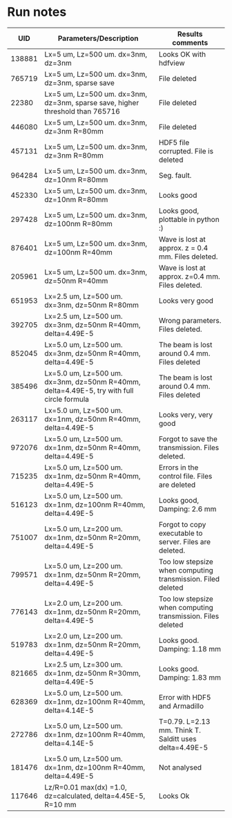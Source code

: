 # Run notes

| UID     | Parameters/Description | Results comments |
--------- | ---------------------- | ---------------- |
138881 | Lx=5 um, Lz=500 um. dx=3nm, dz=3nm | Looks OK with hdfview |
765719 | Lx=5 um, Lz=500 um. dx=3nm, dz=3nm, sparse save | File deleted |
22380 | Lx=5 um, Lz=500 um. dx=3nm, dz=3nm, sparse save, higher threshold than 765716 | File deleted |
446080 | Lx=5 um, Lz=500 um. dx=3nm, dz=3nm R=80mm | File deleted |
457131 | Lx=5 um, Lz=500 um. dx=3nm, dz=3nm R=80mm | HDF5 file corrupted. File is deleted |
964284 | Lx=5 um, Lz=500 um. dx=3nm, dz=10nm R=80mm | Seg. fault. |
452330 | Lx=5 um, Lz=500 um. dx=3nm, dz=10nm R=80mm | Looks good |
297428 | Lx=5 um, Lz=500 um. dx=3nm, dz=100nm R=80mm | Looks good, plottable in python :) |
876401 | Lx=5 um, Lz=500 um. dx=3nm, dz=100nm R=40mm | Wave is lost at approx. z = 0.4 mm. Files deleted. |
205961 | Lx=5 um, Lz=500 um. dx=3nm, dz=50nm R=40mm | Wave is lost at approx. z=0.4 mm. Files deleted. |
651953 | Lx=2.5 um, Lz=500 um. dx=3nm, dz=50nm R=80mm | Looks very good |
392705 | Lx=2.5 um, Lz=500 um. dx=3nm, dz=50nm R=40mm, delta=4.49E-5 | Wrong parameters. Files deleted. |
852045 | Lx=5.0 um, Lz=500 um. dx=3nm, dz=50nm R=40mm, delta=4.49E-5 | The beam is lost around 0.4 mm. Files deleted |
385496 | Lx=5.0 um, Lz=500 um. dx=3nm, dz=50nm R=40mm, delta=4.49E-5, try with full circle formula | The beam is lost around 0.4 mm. Files deleted |
263117 | Lx=5.0 um, Lz=500 um. dx=1nm, dz=50nm R=40mm, delta=4.49E-5 | Looks very, very good |
972076 | Lx=5.0 um, Lz=500 um. dx=1nm, dz=50nm R=40mm, delta=4.49E-5 | Forgot to save the transmission. Files deleted. |
715235 | Lx=5.0 um, Lz=500 um. dx=1nm, dz=50nm R=40mm, delta=4.49E-5 | Errors in the control file. Files are deleted |
516123 | Lx=5.0 um, Lz=500 um. dx=1nm, dz=100nm R=40mm, delta=4.49E-5 | Looks good, Damping: 2.6 mm |
751007 | Lx=5.0 um, Lz=200 um. dx=1nm, dz=50nm R=20mm, delta=4.49E-5 | Forgot to copy executable to server. Files are deleted. |
799571 | Lx=5.0 um, Lz=200 um. dx=1nm, dz=50nm R=20mm, delta=4.49E-5 | Too low stepsize when computing transmission. Filed deleted  |
776143 | Lx=2.0 um, Lz=200 um. dx=1nm, dz=50nm R=20mm, delta=4.49E-5 | Too low stepsize when computing transmission. Files deleted |
519783 | Lx=2.0 um, Lz=200 um. dx=1nm, dz=50nm R=20mm, delta=4.49E-5 | Looks good. Damping: 1.18 mm |
821665 | Lx=2.5 um, Lz=300 um. dx=1nm, dz=50nm R=30mm, delta=4.49E-5 | Looks good. Damping: 1.83 mm |
628369 | Lx=5.0 um, Lz=500 um. dx=1nm, dz=100nm R=40mm, delta=4.14E-5 | Error with HDF5 and Armadillo |
272786 | Lx=5.0 um, Lz=500 um. dx=1nm, dz=100nm R=40mm, delta=4.14E-5 | T=0.79. L=2.13 mm. Think T. Salditt uses delta=4.49E-5 |
181476 | Lx=5.0 um, Lz=500 um. dx=1nm, dz=100nm R=40mm, delta=4.49E-5 | Not analysed |
<font color:red>117646 | Lz/R=0.01 max(dx) =1.0, dz=calculated, delta=4.45E-5, R=10 mm | Looks Ok | </font>
